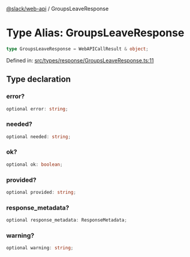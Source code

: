 [@slack/web-api](../index.md) / GroupsLeaveResponse

# Type Alias: GroupsLeaveResponse

```ts
type GroupsLeaveResponse = WebAPICallResult & object;
```

Defined in: [src/types/response/GroupsLeaveResponse.ts:11](https://github.com/slackapi/node-slack-sdk/blob/main/packages/web-api/src/types/response/GroupsLeaveResponse.ts#L11)

## Type declaration

### error?

```ts
optional error: string;
```

### needed?

```ts
optional needed: string;
```

### ok?

```ts
optional ok: boolean;
```

### provided?

```ts
optional provided: string;
```

### response\_metadata?

```ts
optional response_metadata: ResponseMetadata;
```

### warning?

```ts
optional warning: string;
```

